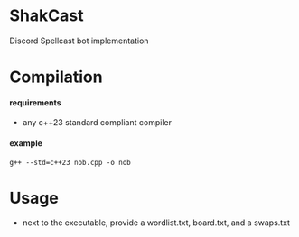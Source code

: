 # ShakCast
Discord Spellcast bot implementation

# Compilation
#### requirements
- any c++23 standard compliant compiler

#### example
```g++ --std=c++23 nob.cpp -o nob```

# Usage
- next to the executable, provide a wordlist.txt, board.txt, and a swaps.txt
